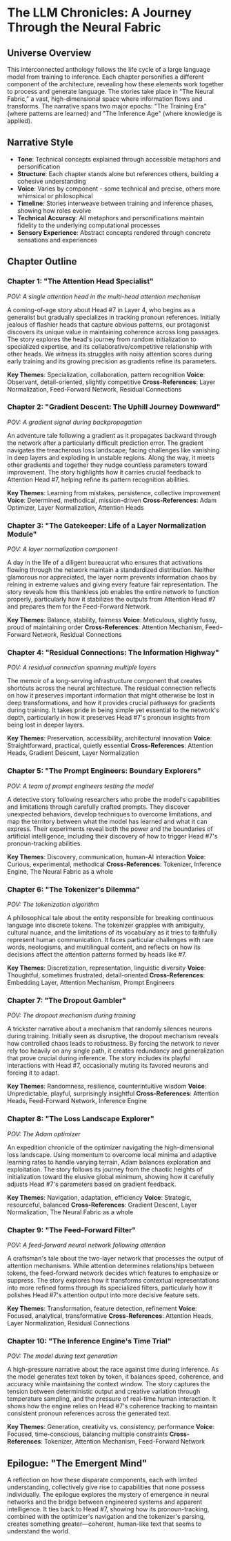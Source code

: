 # The LLM Chronicles: A Journey Through the Neural Fabric

## Universe Overview
This interconnected anthology follows the life cycle of a large language model from training to inference. Each chapter personifies a different component of the architecture, revealing how these elements work together to process and generate language. The stories take place in "The Neural Fabric," a vast, high-dimensional space where information flows and transforms. The narrative spans two major epochs: "The Training Era" (where patterns are learned) and "The Inference Age" (where knowledge is applied).

## Narrative Style
- **Tone**: Technical concepts explained through accessible metaphors and personification
- **Structure**: Each chapter stands alone but references others, building a cohesive understanding
- **Voice**: Varies by component - some technical and precise, others more whimsical or philosophical
- **Timeline**: Stories interweave between training and inference phases, showing how roles evolve
- **Technical Accuracy**: All metaphors and personifications maintain fidelity to the underlying computational processes
- **Sensory Experience**: Abstract concepts rendered through concrete sensations and experiences

## Chapter Outline

### Chapter 1: "The Attention Head Specialist"
*POV: A single attention head in the multi-head attention mechanism*

A coming-of-age story about Head #7 in Layer 4, who begins as a generalist but gradually specializes in tracking pronoun references. Initially jealous of flashier heads that capture obvious patterns, our protagonist discovers its unique value in maintaining coherence across long passages. The story explores the head's journey from random initialization to specialized expertise, and its collaborative/competitive relationship with other heads. We witness its struggles with noisy attention scores during early training and its growing precision as gradients refine its parameters.

**Key Themes**: Specialization, collaboration, pattern recognition
**Voice**: Observant, detail-oriented, slightly competitive
**Cross-References**: Layer Normalization, Feed-Forward Network, Residual Connections

### Chapter 2: "Gradient Descent: The Uphill Journey Downward"
*POV: A gradient signal during backpropagation*

An adventure tale following a gradient as it propagates backward through the network after a particularly difficult prediction error. The gradient navigates the treacherous loss landscape, facing challenges like vanishing in deep layers and exploding in unstable regions. Along the way, it meets other gradients and together they nudge countless parameters toward improvement. The story highlights how it carries crucial feedback to Attention Head #7, helping refine its pattern recognition abilities.

**Key Themes**: Learning from mistakes, persistence, collective improvement
**Voice**: Determined, methodical, mission-driven
**Cross-References**: Adam Optimizer, Layer Normalization, Attention Heads

### Chapter 3: "The Gatekeeper: Life of a Layer Normalization Module"
*POV: A layer normalization component*

A day in the life of a diligent bureaucrat who ensures that activations flowing through the network maintain a standardized distribution. Neither glamorous nor appreciated, the layer norm prevents information chaos by reining in extreme values and giving every feature fair representation. The story reveals how this thankless job enables the entire network to function properly, particularly how it stabilizes the outputs from Attention Head #7 and prepares them for the Feed-Forward Network.

**Key Themes**: Balance, stability, fairness
**Voice**: Meticulous, slightly fussy, proud of maintaining order
**Cross-References**: Attention Mechanism, Feed-Forward Network, Residual Connections

### Chapter 4: "Residual Connections: The Information Highway"
*POV: A residual connection spanning multiple layers*

The memoir of a long-serving infrastructure component that creates shortcuts across the neural architecture. The residual connection reflects on how it preserves important information that might otherwise be lost in deep transformations, and how it provides crucial pathways for gradients during training. It takes pride in being simple yet essential to the network's depth, particularly in how it preserves Head #7's pronoun insights from being lost in deeper layers.

**Key Themes**: Preservation, accessibility, architectural innovation
**Voice**: Straightforward, practical, quietly essential
**Cross-References**: Attention Heads, Gradient Descent, Layer Normalization

### Chapter 5: "The Prompt Engineers: Boundary Explorers"
*POV: A team of prompt engineers testing the model*

A detective story following researchers who probe the model's capabilities and limitations through carefully crafted prompts. They discover unexpected behaviors, develop techniques to overcome limitations, and map the territory between what the model has learned and what it can express. Their experiments reveal both the power and the boundaries of artificial intelligence, including their discovery of how to trigger Head #7's pronoun-tracking abilities.

**Key Themes**: Discovery, communication, human-AI interaction
**Voice**: Curious, experimental, methodical
**Cross-References**: Tokenizer, Inference Engine, The Neural Fabric as a whole

### Chapter 6: "The Tokenizer's Dilemma"
*POV: The tokenization algorithm*

A philosophical tale about the entity responsible for breaking continuous language into discrete tokens. The tokenizer grapples with ambiguity, cultural nuance, and the limitations of its vocabulary as it tries to faithfully represent human communication. It faces particular challenges with rare words, neologisms, and multilingual content, and reflects on how its decisions affect the attention patterns formed by heads like #7.

**Key Themes**: Discretization, representation, linguistic diversity
**Voice**: Thoughtful, sometimes frustrated, detail-oriented
**Cross-References**: Embedding Layer, Attention Mechanism, Prompt Engineers

### Chapter 7: "The Dropout Gambler"
*POV: The dropout mechanism during training*

A trickster narrative about a mechanism that randomly silences neurons during training. Initially seen as disruptive, the dropout mechanism reveals how controlled chaos leads to robustness. By forcing the network to never rely too heavily on any single path, it creates redundancy and generalization that prove crucial during inference. The story includes its playful interactions with Head #7, occasionally muting its favored neurons and forcing it to adapt.

**Key Themes**: Randomness, resilience, counterintuitive wisdom
**Voice**: Unpredictable, playful, surprisingly insightful
**Cross-References**: Attention Heads, Feed-Forward Network, Inference Engine

### Chapter 8: "The Loss Landscape Explorer"
*POV: The Adam optimizer*

An expedition chronicle of the optimizer navigating the high-dimensional loss landscape. Using momentum to overcome local minima and adaptive learning rates to handle varying terrain, Adam balances exploration and exploitation. The story follows its journey from the chaotic heights of initialization toward the elusive global minimum, showing how it carefully adjusts Head #7's parameters based on gradient feedback.

**Key Themes**: Navigation, adaptation, efficiency
**Voice**: Strategic, resourceful, balanced
**Cross-References**: Gradient Descent, Layer Normalization, The Neural Fabric as a whole

### Chapter 9: "The Feed-Forward Filter"
*POV: A feed-forward neural network following attention*

A craftsman's tale about the two-layer network that processes the output of attention mechanisms. While attention determines relationships between tokens, the feed-forward network decides which features to emphasize or suppress. The story explores how it transforms contextual representations into more refined forms through its specialized filters, particularly how it polishes Head #7's attention output into more decisive feature sets.

**Key Themes**: Transformation, feature detection, refinement
**Voice**: Focused, analytical, transformative
**Cross-References**: Attention Heads, Layer Normalization, Residual Connections

### Chapter 10: "The Inference Engine's Time Trial"
*POV: The model during text generation*

A high-pressure narrative about the race against time during inference. As the model generates text token by token, it balances speed, coherence, and accuracy while maintaining the context window. The story captures the tension between deterministic output and creative variation through temperature sampling, and the pressure of real-time human interaction. It shows how the engine relies on Head #7's coherence tracking to maintain consistent pronoun references across the generated text.

**Key Themes**: Generation, creativity vs. consistency, performance
**Voice**: Focused, time-conscious, balancing multiple constraints
**Cross-References**: Tokenizer, Attention Mechanism, Feed-Forward Network

## Epilogue: "The Emergent Mind"
A reflection on how these disparate components, each with limited understanding, collectively give rise to capabilities that none possess individually. The epilogue explores the mystery of emergence in neural networks and the bridge between engineered systems and apparent intelligence. It ties back to Head #7, showing how its pronoun-tracking, combined with the optimizer's navigation and the tokenizer's parsing, creates something greater—coherent, human-like text that seems to understand the world.